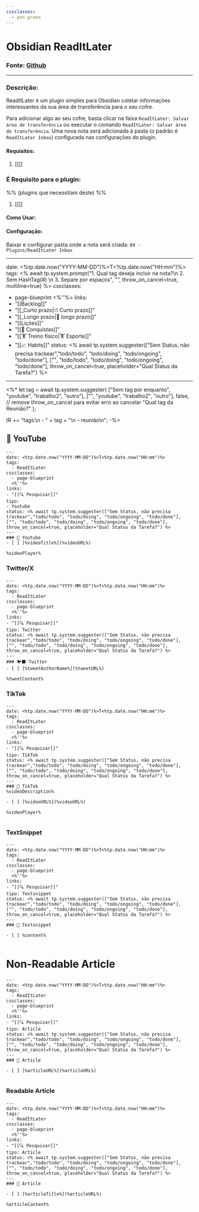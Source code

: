 ```yaml
---
cssclasses:
  - pen-green
---
```

# Obsidian ReadItLater
### Fonte: [Github](https://github.com/DominikPieper/obsidian-ReadItLater)

---
### Descrição: 
ReadItLater é um plugin simples para Obsidian coletar informações interessantes da sua área de transferência para o seu cofre.

Para adicionar algo ao seu cofre, basta clicar na faixa `ReadItLater: Salvar área de transferência` ou executar o comando `ReadItLater: Salvar área de transferência`. Uma nova nota será adicionada à pasta (o padrão é `ReadItLater Inbox`) configurada nas configurações do plugin.

#### Requisitos:

1. [[]]
### É Requisito para o plugin: 
%% (plugins que necessitam deste) %%

1. [[]]

#### Como Usar:


#### Configuração:

Baixar e configurar pasta onde a nota será criada: 
`09 - Plugins/ReadItLater Inbox`


---
date: <%tp.date.now("YYYY-MM-DD")%>T<%tp.date.now("HH:mm")%>
tags: <% await tp.system.prompt("1. Qual tag deseja incluir na nota?\n 2. Sem HashTag(#) \n 3. Separe por espaços", "", throw_on_cancel=true, multiline=true) %>
cssclasses:
  - page-blueprint
  <%''%>
links: 
- "[[Backlog]]"
- "[[_Curto prazo|⏱ Curto prazo]]"
- "[[_Longo prazo|📆 longo prazo]]"
- "[[Lições]]"
- "[[🚩 Conquistas]]"
- "[[🏋️ Treino físico|🏋️ Esporte]]"
- "[[📈 Habits]]"
status: <% await tp.system.suggester(["Sem Status, não precisa trackear","todo/todo", "todo/doing", "todo/ongoing", "todo/done"], ["", "todo/todo", "todo/doing", "todo/ongoing", "todo/done"], throw_on_cancel=true, placeholder="Qual Status da Tarefa?") %>
---
<%* 
let tag = await tp.system.suggester(
  ["Sem tag por enquanto", "youtube", "trabalho2", "outro"],
  ["", "youtube", "trabalho2", "outro"],
  false, // remove throw_on_cancel para evitar erro ao cancelar
  "Qual tag da Reunião?"
);

tR += "tags:\n  - " + tag + "\n  - reunião\n";
-%>

## 🎥 YouTube
```
---
date: <%tp.date.now("YYYY-MM-DD")%>T<%tp.date.now("HH:mm")%>
tags: 
  - ReadItLater
cssclasses:
  - page-blueprint
  <%''%>
links: 
- "[[🔍 Pesquisar]]"
tipo:
- Youtube
status: <% await tp.system.suggester(["Sem Status, não precisa trackear","todo/todo", "todo/doing", "todo/ongoing", "todo/done"], ["", "todo/todo", "todo/doing", "todo/ongoing", "todo/done"], throw_on_cancel=true, placeholder="Qual Status da Tarefa?") %>
---
### 🎥️ Youtube
- [ ] [%videoTitle%](%videoURL%)

%videoPlayer%

```

### Twitter/X

```
---
date: <%tp.date.now("YYYY-MM-DD")%>T<%tp.date.now("HH:mm")%>
tags: 
  - ReadItLater
cssclasses:
  - page-blueprint
  <%''%>
links: 
- "[[🔍 Pesquisar]]"
tipo: Twitter
status: <% await tp.system.suggester(["Sem Status, não precisa trackear","todo/todo", "todo/doing", "todo/ongoing", "todo/done"], ["", "todo/todo", "todo/doing", "todo/ongoing", "todo/done"], throw_on_cancel=true, placeholder="Qual Status da Tarefa?") %>
---
### 🐦‍⬛ Twitter
- [ ] [%tweetAuthorName%](%tweetURL%)

%tweetContent%

```


### TikTok

```
---
date: <%tp.date.now("YYYY-MM-DD")%>T<%tp.date.now("HH:mm")%>
tags: 
  - ReadItLater
cssclasses:
  - page-blueprint
  <%''%>
links: 
- "[[🔍 Pesquisar]]"
tipo: TikTok
status: <% await tp.system.suggester(["Sem Status, não precisa trackear","todo/todo", "todo/doing", "todo/ongoing", "todo/done"], ["", "todo/todo", "todo/doing", "todo/ongoing", "todo/done"], throw_on_cancel=true, placeholder="Qual Status da Tarefa?") %>
---
### 🤔 TikTok
%videoDescription%

- [ ] [%videoURL%](%videoURL%)

%videoPlayer%


```

### TextSnippet
```
---
date: <%tp.date.now("YYYY-MM-DD")%>T<%tp.date.now("HH:mm")%>
tags: 
  - ReadItLater
cssclasses:
  - page-blueprint
  <%''%>
links: 
- "[[🔍 Pesquisar]]"
tipo: Textsnippet
status: <% await tp.system.suggester(["Sem Status, não precisa trackear","todo/todo", "todo/doing", "todo/ongoing", "todo/done"], ["", "todo/todo", "todo/doing", "todo/ongoing", "todo/done"], throw_on_cancel=true, placeholder="Qual Status da Tarefa?") %>
---
### 📝 Textsnippet

- [ ] %content%


```

# Non-Readable Article

```
---
date: <%tp.date.now("YYYY-MM-DD")%>T<%tp.date.now("HH:mm")%>
tags: 
  - ReadItLater
cssclasses:
  - page-blueprint
  <%''%>
links: 
- "[[🔍 Pesquisar]]"
tipo: Article
status: <% await tp.system.suggester(["Sem Status, não precisa trackear","todo/todo", "todo/doing", "todo/ongoing", "todo/done"], ["", "todo/todo", "todo/doing", "todo/ongoing", "todo/done"], throw_on_cancel=true, placeholder="Qual Status da Tarefa?") %>
---
### 📝 Article

- [ ] [%articleURL%](%articleURL%)


```

### Readable Article
```
---
date: <%tp.date.now("YYYY-MM-DD")%>T<%tp.date.now("HH:mm")%>
tags: 
  - ReadItLater
cssclasses:
  - page-blueprint
  <%''%>
links: 
- "[[🔍 Pesquisar]]"
tipo: Article
status: <% await tp.system.suggester(["Sem Status, não precisa trackear","todo/todo", "todo/doing", "todo/ongoing", "todo/done"], ["", "todo/todo", "todo/doing", "todo/ongoing", "todo/done"], throw_on_cancel=true, placeholder="Qual Status da Tarefa?") %>
---
### 📝 Article

- [ ] [%articleTitle%](%articleURL%)

%articleContent%


```


